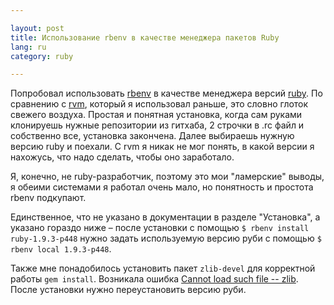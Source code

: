 ```yaml
---

layout: post  
title: Использование rbenv в качестве менеджера пакетов Ruby  
lang: ru  
category: ruby  

---
```


Попробовал использовать [rbenv] в качестве менеджера версий [ruby]. По
сравнению с [rvm], который я использовал раньше, это словно глоток свежего
воздуха. Простая и понятная установка, когда сам руками клонируешь нужные
репозитории из гитхаба, 2 строчки в .rc файл и собственно все, установка
закончена. Далее выбираешь нужную версию ruby и поехали. С rvm я никак не мог
понять, в какой версии я нахожусь, что надо сделать, чтобы оно заработало.

Я, конечно, не ruby-разработчик, поэтому это мои "ламерские" выводы, я обеими
системами я работал очень мало, но понятность и простота rbenv подкупают.

Единственное, что не указано в документации в разделе "Установка", а указано
гораздо ниже – после установки с помощью `$ rbenv install ruby-1.9.3-p448`
нужно задать используемую версию руби с помощью `$ rbenv local 1.9.3-p448`.

Также мне понадобилось установить пакет `zlib-devel` для корректной работы `gem
install`. Возникала ошибка [Cannot load such file -- zlib][zlib-devel-so].
После установки нужно переустановить версию руби.


[rbenv]: https://github.com/sstephenson/rbenv
[ruby]: http://www.ruby-lang.org
[rvm]: https://rvm.io
[zlib-devel-so]: http://stackoverflow.com/questions/9727908/cannot-load-such-file-zlib-even-after-using-rvm-pkg-install-zlib
